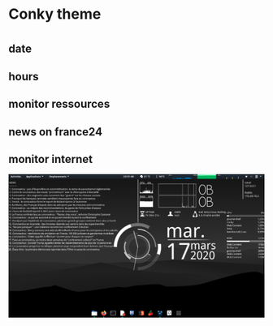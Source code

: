 # Conky theme <h1>
## date
## hours
## monitor ressources
## news on france24 
## monitor internet







![GitHub Logo](https://github.com/andry-daniel/Mytheme-conky/blob/master/Capture%20d%E2%80%99%C3%A9cran%20de%202020-03-17%2023-31-40.png)
